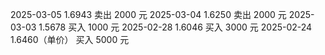 2025-03-05	1.6943	卖出 2000 元
2025-03-04	1.6250	卖出 2000 元
2025-03-03	1.5678	买入 1000 元
2025-02-28	1.6046	买入 3000 元
2025-02-24	1.6460（单价）	买入 5000 元